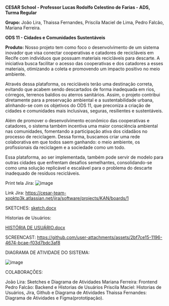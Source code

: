 **CESAR School - Professor Lucas Rodolfo Celestino de Farias - ADS, Turma Regular**

**Grupo:** João Lira, Thaissa Fernandes, Priscila Maciel de Lima, Pedro Falcão, Mariana Ferreira.

**ODS 11 - Cidades e Comunidades Sustentáveis**

**Produto:**
Nosso projeto tem como foco o desenvolvimento de um sistema inovador que visa conectar cooperativas e catadores de recicláveis em Recife com indivíduos que possuam materiais recicláveis para descarte. A iniciativa busca facilitar o acesso das cooperativas e dos catadores a esses materiais, otimizando a coleta e promovendo um impacto positivo no meio ambiente. 

Através dessa plataforma, os recicláveis terão uma destinação correta, evitando que acabem sendo descartados de forma inadequada em rios, córregos, terrenos baldios ou aterros sanitários. Assim, o projeto contribui diretamente para a preservação ambiental e a sustentabilidade urbana, alinhando-se com os objetivos do ODS 11, que preconiza a criação de cidades e comunidades mais inclusivas, seguras, resilientes e sustentáveis.

Além de promover o desenvolvimento econômico das cooperativas e catadores, o sistema também incentiva uma maior consciência ambiental nas comunidades, fomentando a participação ativa dos cidadãos no processo de reciclagem. Dessa forma, buscamos criar uma rede colaborativa em que todos saem ganhando: o meio ambiente, os profissionais da reciclagem e a sociedade como um todo.

Essa plataforma, ao ser implementada, também pode servir de modelo para outras cidades que enfrentam desafios semelhantes, consolidando-se como uma solução replicável e escalável para o problema do descarte inadequado de resíduos recicláveis.

Print tela Jira:
![image](https://github.com/user-attachments/assets/07b38b86-770c-47fd-9a6b-a234df0285ac)


Link Jira:
https://cesar-team-xopktp3k.atlassian.net/jira/software/projects/KAN/boards/1

SKETCHES:
[sketch.docx](https://github.com/user-attachments/files/16894170/sketch.docx)


Historias de Usuários:

[HISTÓRIA DE USUÁRIO.docx](https://github.com/user-attachments/files/16852381/HISTORIA.DE.USUARIO.docx)

SCREENCAST:
https://github.com/user-attachments/assets/2bf7ce15-1196-4674-bcae-f03d7bdc3af8

DIAGRAMA DE ATIVIDADE DO SISTEMA:

![image](https://github.com/user-attachments/assets/7bb33463-f4c9-412f-9de9-f744b6797483)

COLABORAÇÕES:

João Lira: Sketches e Diagrama de Atividades
Mariana Ferreira: Frontend
Pedro Falcão: Backend e Historias de Usuários
Priscila Maciel: Historias de Usuários, Jira,  Github e Diagrama de Atividades
Thaissa Fernandes: Diagrama de Atividades e Figma(prototipação).


